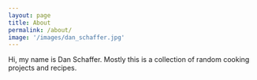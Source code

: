 ```yaml
---
layout: page
title: About
permalink: /about/
image: '/images/dan_schaffer.jpg'
---
```


Hi, my name is Dan Schaffer. Mostly this is a collection of random cooking projects and recipes.
